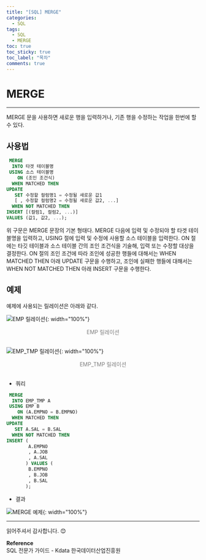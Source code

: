 ```yaml
---
title: "[SQL] MERGE"
categories:
  - SQL
tags:
  - SQL
  - MERGE
toc: true
toc_sticky: true
toc_label: "목차"
comments: true
---
```


# MERGE
---
MERGE 문을 사용하면 새로운 행을 입력하거나, 기존 행을 수정하는 작업을 한번에 할 수 있다.

## 사용법
```sql
 MERGE
  INTO 타겟 테이블명
 USING 소스 테이블명
    ON (조인 조건식)
  WHEN MATCHED THEN
UPDATE 
   SET 수정할 컬럼명1 = 수정될 새로운 값1
   [ , 수정할 컬럼명2 = 수정될 새로운 값2, ...]
  WHEN NOT MATCHED THEN
INSERT [(컬럼1, 컬럼2, ...)]
VALUES (값1, 값2, ...);
```

위 구문은 MERGE 문장의 기본 형태다. MERGE 다음에 입력 및 수정되야 할 타겟 테이블명을 입력하고, USING 절에 입력 및 수정에 사용할 소스 테이블을 입력한다. ON 절에는 타깃 테이블과 소스 테이블 간의 조인 조건식을 기술해, 입력 또는 수정할 대상을 결정한다. ON 절의 조인 조건에 따라 조인에 성공한 행들에 대해서는 WHEN MATCHED THEN 아래 UPDATE 구문을 수행하고, 조인에 실패한 행들에 대해서는 WHEN NOT MATCHED THEN 아래 INSERT 구문을 수행한다.

## 예제
예제에 사용되는 릴레이션은 아래와 같다.

![EMP 릴레이션](/blog/assets/img/posts/20221017/emp-relation.png "EMP 릴레이션"){: width="100%"}
<div style="color: gray; text-align: center; margin-bottom: 30px;">EMP 릴레이션</div>

![EMP_TMP 릴레이션](/blog/assets/img/posts/20221102/emp-tmp-relation.png "EMP_TMP 릴레이션"){: width="100%"}
<div style="color: gray; text-align: center; margin-bottom: 30px;">EMP_TMP 릴레이션</div>

- 쿼리
  
```sql
 MERGE 
  INTO EMP_TMP A
 USING EMP B
    ON (A.EMPNO = B.EMPNO)
  WHEN MATCHED THEN
UPDATE
   SET A.SAL = B.SAL
  WHEN NOT MATCHED THEN
INSERT (
        A.EMPNO
        , A.JOB
        , A.SAL
       ) VALUES (
        B.EMPNO
        , B.JOB
        , B.SAL
       );
```

- 결과

![MERGE 예제](/blog/assets/img/posts/20221102/query-example3.png "MERGE 예제"){: width="100%"}

---

읽어주셔서 감사합니다. 😊 

__Reference__  
SQL 전문가 가이드 - Kdata 한국데이터산업진흥원  